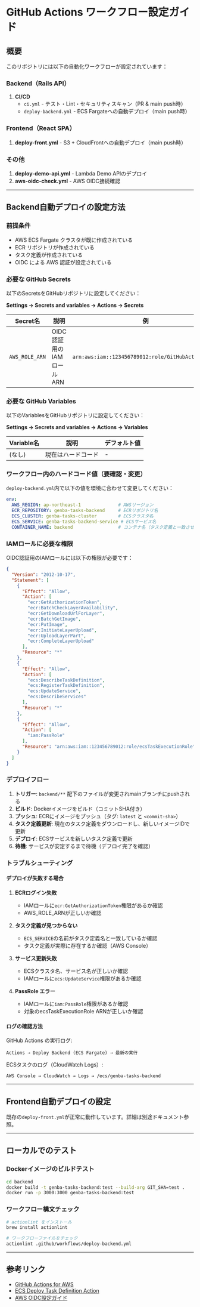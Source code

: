 # GitHub Actions ワークフロー設定ガイド

## 概要

このリポジトリには以下の自動化ワークフローが設定されています：

### Backend（Rails API）

1. **CI/CD**
   - `ci.yml` - テスト・Lint・セキュリティスキャン（PR & main push時）
   - `deploy-backend.yml` - ECS Fargateへの自動デプロイ（main push時）

### Frontend（React SPA）

1. **deploy-front.yml** - S3 + CloudFrontへの自動デプロイ（main push時）

### その他

1. **deploy-demo-api.yml** - Lambda Demo APIのデプロイ
2. **aws-oidc-check.yml** - AWS OIDC接続確認

---

## Backend自動デプロイの設定方法

### 前提条件

- AWS ECS Fargate クラスタが既に作成されている
- ECR リポジトリが作成されている
- タスク定義が作成されている
- OIDC による AWS 認証が設定されている

### 必要な GitHub Secrets

以下のSecretsをGitHubリポジトリに設定してください：

**Settings → Secrets and variables → Actions → Secrets**

| Secret名 | 説明 | 例 |
|---------|------|-----|
| `AWS_ROLE_ARN` | OIDC認証用のIAMロールARN | `arn:aws:iam::123456789012:role/GitHubActionsRole` |

### 必要な GitHub Variables

以下のVariablesをGitHubリポジトリに設定してください：

**Settings → Secrets and variables → Actions → Variables**

| Variable名 | 説明 | デフォルト値 |
|-----------|------|-----------|
| (なし) | 現在はハードコード | - |

### ワークフロー内のハードコード値（要確認・変更）

`deploy-backend.yml`内で以下の値を環境に合わせて変更してください：

```yaml
env:
  AWS_REGION: ap-northeast-1              # AWSリージョン
  ECR_REPOSITORY: genba-tasks-backend     # ECRリポジトリ名
  ECS_CLUSTER: genba-tasks-cluster        # ECSクラスタ名
  ECS_SERVICE: genba-tasks-backend-service # ECSサービス名
  CONTAINER_NAME: backend                 # コンテナ名（タスク定義と一致させる）
```

### IAMロールに必要な権限

OIDC認証用のIAMロールには以下の権限が必要です：

```json
{
  "Version": "2012-10-17",
  "Statement": [
    {
      "Effect": "Allow",
      "Action": [
        "ecr:GetAuthorizationToken",
        "ecr:BatchCheckLayerAvailability",
        "ecr:GetDownloadUrlForLayer",
        "ecr:BatchGetImage",
        "ecr:PutImage",
        "ecr:InitiateLayerUpload",
        "ecr:UploadLayerPart",
        "ecr:CompleteLayerUpload"
      ],
      "Resource": "*"
    },
    {
      "Effect": "Allow",
      "Action": [
        "ecs:DescribeTaskDefinition",
        "ecs:RegisterTaskDefinition",
        "ecs:UpdateService",
        "ecs:DescribeServices"
      ],
      "Resource": "*"
    },
    {
      "Effect": "Allow",
      "Action": [
        "iam:PassRole"
      ],
      "Resource": "arn:aws:iam::123456789012:role/ecsTaskExecutionRole"
    }
  ]
}
```

### デプロイフロー

1. **トリガー**: `backend/**` 配下のファイルが変更されmainブランチにpushされる
2. **ビルド**: Dockerイメージをビルド（コミットSHA付き）
3. **プッシュ**: ECRにイメージをプッシュ（タグ: `latest` と `<commit-sha>`）
4. **タスク定義更新**: 現在のタスク定義をダウンロードし、新しいイメージIDで更新
5. **デプロイ**: ECSサービスを新しいタスク定義で更新
6. **待機**: サービスが安定するまで待機（デフロイ完了を確認）

### トラブルシューティング

#### デプロイが失敗する場合

1. **ECRログイン失敗**
   - IAMロールに`ecr:GetAuthorizationToken`権限があるか確認
   - AWS_ROLE_ARNが正しいか確認

2. **タスク定義が見つからない**
   - `ECS_SERVICE`の名前がタスク定義名と一致しているか確認
   - タスク定義が実際に存在するか確認（AWS Console）

3. **サービス更新失敗**
   - ECSクラスタ名、サービス名が正しいか確認
   - IAMロールに`ecs:UpdateService`権限があるか確認

4. **PassRole エラー**
   - IAMロールに`iam:PassRole`権限があるか確認
   - 対象のecsTaskExecutionRole ARNが正しいか確認

#### ログの確認方法

GitHub Actions の実行ログ:
```
Actions → Deploy Backend (ECS Fargate) → 最新の実行
```

ECSタスクのログ（CloudWatch Logs）:
```
AWS Console → CloudWatch → Logs → /ecs/genba-tasks-backend
```

---

## Frontend自動デプロイの設定

既存の`deploy-front.yml`が正常に動作しています。詳細は別途ドキュメント参照。

---

## ローカルでのテスト

### Dockerイメージのビルドテスト

```bash
cd backend
docker build -t genba-tasks-backend:test --build-arg GIT_SHA=test .
docker run -p 3000:3000 genba-tasks-backend:test
```

### ワークフロー構文チェック

```bash
# actionlint をインストール
brew install actionlint

# ワークフローファイルをチェック
actionlint .github/workflows/deploy-backend.yml
```

---

## 参考リンク

- [GitHub Actions for AWS](https://github.com/aws-actions)
- [ECS Deploy Task Definition Action](https://github.com/aws-actions/amazon-ecs-deploy-task-definition)
- [AWS OIDC設定ガイド](https://docs.github.com/en/actions/deployment/security-hardening-your-deployments/configuring-openid-connect-in-amazon-web-services)
